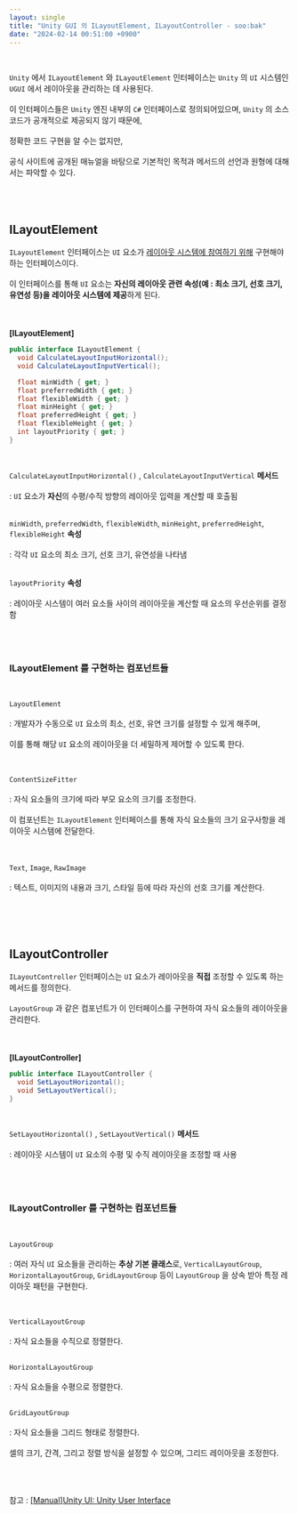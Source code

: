 ```yaml
---
layout: single
title: "Unity GUI 의 ILayoutElement, ILayoutController - soo:bak"
date: "2024-02-14 00:51:00 +0900"
---
```

<br>

`Unity` 에서 `ILayoutElement` 와 `ILayoutElement` 인터페이스는 `Unity` 의 `UI` 시스템인 `UGUI` 에서 레이아웃을 관리하는 데 사용된다.<br>
<br>
이 인터페이스들은 `Unity` 엔진 내부의 `C#` 인터페이스로 정의되어있으며, `Unity` 의 소스 코드가 공개적으로 제공되지 않기 때문에,<br>
<br>
정확한 코드 구현을 알 수는 없지만,<br>
<br>
공식 사이트에 공개된 매뉴얼을 바탕으로 기본적인 목적과 메서드의 선언과 원형에 대해서는 파악할 수 있다.<br>
<br>
<br>
<br>

## ILayoutElement
`ILayoutElement` 인터페이스는 `UI` 요소가 <u>레이아웃 시스템에 참여하기 위해</u> 구현해야하는 인터페이스이다.<br>
<br>
이 인터페이스를 통해 `UI` 요소는 <b>자신의 레이아웃 관련 속성(예 : 최소 크기, 선호 크기, 유연성 등)을 레이아웃 시스템에 제공</b>하게 된다.<br>
<br>
<br>
<br>
<b>[ILayoutElement]</b><br>

```c#
public interface ILayoutElement {
  void CalculateLayoutInputHorizontal();
  void CalculateLayoutInputVertical();

  float minWidth { get; }
  float preferredWidth { get; }
  float flexibleWidth { get; }
  float minHeight { get; }
  float preferredHeight { get; }
  float flexibleHeight { get; }
  int layoutPriority { get; }
}
```
<br>

`CalculateLayoutInputHorizontal()` , `CalculateLayoutInputVertical` <b>메서드</b><br>
<br>: `UI` 요소가 <b>자신</b>의 수평/수직 방향의 레이아웃 입력을 계산할 때 호출됨<br>
<br>

`minWidth`, `preferredWidth`, `flexibleWidth`, `minHeight`, `preferredHeight`, `flexibleHeight` <b>속성</b><br>
<br>: 각각 `UI` 요소의 최소 크기, 선호 크기, 유연성을 나타냄<br>
<br>

`layoutPriority` <b>속성</b><br>
<br>: 레이아웃 시스템이 여러 요소들 사이의 레이아웃을 계산할 때 요소의 우선순위를 결정함<br>
<br>
<br>
<br>

### ILayoutElement 를 구현하는 컴포넌트들
<br>

`LayoutElement`<br>
<br>: 개발자가 수동으로 `UI` 요소의 최소, 선호, 유연 크기를 설정할 수 있게 해주며,<br>
<br>
이를 통해 해당 `UI` 요소의 레이아웃을 더 세밀하게 제어할 수 있도록 한다.<br>
<br>
<br>

`ContentSizeFitter`<br>
<br>: 자식 요소들의 크기에 따라 부모 요소의 크기를 조정한다.<br>
<br>
이 컴포넌트는 `ILayoutElement` 인터페이스를 통해 자식 요소들의 크기 요구사항을 레이아웃 시스템에 전달한다.<br>
<br>
<br>

`Text`, `Image`, `RawImage`<br>
<br>: 텍스트, 이미지의 내용과 크기, 스타일 등에 따라 자신의 선호 크기를 계산한다.<br>
<br>
<br>
<br>
<br>

## ILayoutController
`ILayoutController` 인터페이스는 `UI` 요소가 레이아웃을 <b>직접</b> 조정할 수 있도록 하는 메서드를 정의한다.<br>
<br>
`LayoutGroup` 과 같은 컴포넌트가 이 인터페이스를 구현하여 자식 요소들의 레이아웃을 관리한다.<br>
<br>
<br>
<br>
<b>[ILayoutController]</b><br>

```c#
public interface ILayoutController {
  void SetLayoutHorizontal();
  void SetLayoutVertical();
}
```
<br>

`SetLayoutHorizontal()` , `SetLayoutVertical()` <b>메서드</b><br>
<br>: 레이아웃 시스템이 `UI` 요소의 수평 및 수직 레이아웃을 조정할 때 사용<br>
<br>
<br>
<br>

### ILayoutController 를 구현하는 컴포넌트들
<br>

`LayoutGroup`<br>
<br>: 여러 자식 `UI` 요소들을 관리하는 <b>추상 기본 클래스</b>로, `VerticalLayoutGroup`, `HorizontalLayoutGroup`, `GridLayoutGroup` 등이 `LayoutGroup` 을 상속 받아 특정 레이아웃 패턴을 구현한다.<br>
<br>
<br>

`VerticalLayoutGroup`<br>
<br>: 자식 요소들을 수직으로 정렬한다.<br>
<br>

`HorizontalLayoutGroup`<br>
<br>: 자식 요소들을 수평으로 정렬한다.<br>
<br>

`GridLayoutGroup`<br>
<br>: 자식 요소들을 그리드 형태로 정렬한다.<br>
<br>
셀의 크기, 간격, 그리고 정렬 방식을 설정할 수 있으며, 그리드 레이아웃을 조정한다.<br>
<br>
<br>
<br>

참고 : [[Manual]Unity UI: Unity User Interface](https://docs.unity3d.com/Packages/com.unity.ugui@2.0/manual/index.html)
<br>
<br>
<br>
